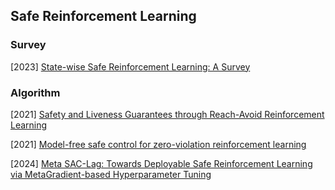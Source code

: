 ## Safe Reinforcement Learning

### Survey

[2023] [State-wise Safe Reinforcement Learning: A Survey](https://arxiv.org/abs/2302.03122)



### Algorithm

[2021] [Safety and Liveness Guarantees through Reach-Avoid Reinforcement Learning](https://arxiv.org/abs/2112.12288)

[2021] [Model-free safe control for zero-violation reinforcement learning](https://proceedings.mlr.press/v164/zhao22a.html)

[2024] [Meta SAC-Lag: Towards Deployable Safe Reinforcement Learning via MetaGradient-based Hyperparameter Tuning](https://arxiv.org/abs/2408.07962)